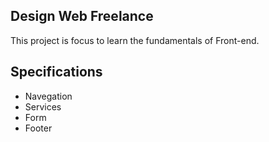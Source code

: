 ## Design Web Freelance

This project is focus to learn the fundamentals of Front-end.

## Specifications  
- Navegation
- Services
- Form
- Footer
